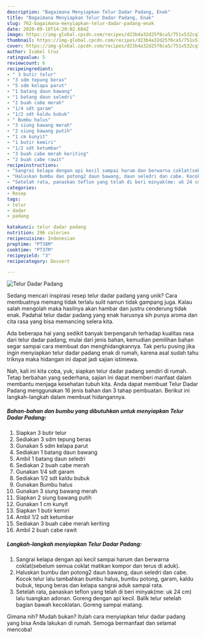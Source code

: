 ```yaml
---
description: "Bagaimana Menyiapkan Telur Dadar Padang, Enak"
title: "Bagaimana Menyiapkan Telur Dadar Padang, Enak"
slug: 762-bagaimana-menyiapkan-telur-dadar-padang-enak
date: 2020-09-16T14:29:02.684Z
image: https://img-global.cpcdn.com/recipes/d23b4a32d25f6ca5/751x532cq70/telur-dadar-padang-foto-resep-utama.jpg
thumbnail: https://img-global.cpcdn.com/recipes/d23b4a32d25f6ca5/751x532cq70/telur-dadar-padang-foto-resep-utama.jpg
cover: https://img-global.cpcdn.com/recipes/d23b4a32d25f6ca5/751x532cq70/telur-dadar-padang-foto-resep-utama.jpg
author: Isabel Cruz
ratingvalue: 5
reviewcount: 6
recipeingredient:
- " 3 butir telur"
- "3 sdm tepung beras"
- "5 sdm kelapa parut"
- "1 batang daun bawang"
- "1 batang daun seledri"
- "2 buah cabe merah"
- "1/4 sdt garam"
- "1/2 sdt kaldu bubuk"
- " Bumbu halus"
- "3 siung bawang merah"
- "2 siung bawang putih"
- "1 cm kunyit"
- "1 butir kemiri"
- "1/2 sdt ketumbar"
- "3 buah cabe merah keriting"
- "2 buah cabe rawit"
recipeinstructions:
- "Sangrai kelapa dengan api kecil sampai harum dan berwarna coklat(sebelum semua coklat matikan kompor dan terus di aduk)."
- "Haluskan bumbu dan potong2 daun bawang, daun seledri dan cabe. Kocok telur lalu tambahkan bumbu halus, bumbu potong, garam, kaldu bubuk, tepung beras dan kelapa sangrai aduk sampai rata."
- "Setelah rata, panaskan teflon yang telah di beri minyak(me: uk 24 cm) lalu tuangkan adonan. Goreng dengan api kecil. Balik telur setelah bagian bawah kecoklatan. Goreng sampai matang."
categories:
- Resep
tags:
- telur
- dadar
- padang

katakunci: telur dadar padang 
nutrition: 296 calories
recipecuisine: Indonesian
preptime: "PT38M"
cooktime: "PT37M"
recipeyield: "3"
recipecategory: Dessert

---
```



![Telur Dadar Padang](https://img-global.cpcdn.com/recipes/d23b4a32d25f6ca5/751x532cq70/telur-dadar-padang-foto-resep-utama.jpg)

Sedang mencari inspirasi resep telur dadar padang yang unik? Cara membuatnya memang tidak terlalu sulit namun tidak gampang juga. Kalau salah mengolah maka hasilnya akan hambar dan justru cenderung tidak enak. Padahal telur dadar padang yang enak harusnya sih punya aroma dan cita rasa yang bisa memancing selera kita.



Ada beberapa hal yang sedikit banyak berpengaruh terhadap kualitas rasa dari telur dadar padang, mulai dari jenis bahan, kemudian pemilihan bahan segar sampai cara membuat dan menghidangkannya. Tak perlu pusing jika ingin menyiapkan telur dadar padang enak di rumah, karena asal sudah tahu triknya maka hidangan ini dapat jadi sajian istimewa.


Nah, kali ini kita coba, yuk, siapkan telur dadar padang sendiri di rumah. Tetap berbahan yang sederhana, sajian ini dapat memberi manfaat dalam membantu menjaga kesehatan tubuh kita. Anda dapat membuat Telur Dadar Padang menggunakan 16 jenis bahan dan 3 tahap pembuatan. Berikut ini langkah-langkah dalam membuat hidangannya.

<!--inarticleads1-->

##### Bahan-bahan dan bumbu yang dibutuhkan untuk menyiapkan Telur Dadar Padang:

1. Siapkan  3 butir telur
1. Sediakan 3 sdm tepung beras
1. Gunakan 5 sdm kelapa parut
1. Sediakan 1 batang daun bawang
1. Ambil 1 batang daun seledri
1. Sediakan 2 buah cabe merah
1. Gunakan 1/4 sdt garam
1. Sediakan 1/2 sdt kaldu bubuk
1. Gunakan  Bumbu halus
1. Gunakan 3 siung bawang merah
1. Siapkan 2 siung bawang putih
1. Gunakan 1 cm kunyit
1. Siapkan 1 butir kemiri
1. Ambil 1/2 sdt ketumbar
1. Sediakan 3 buah cabe merah keriting
1. Ambil 2 buah cabe rawit




<!--inarticleads2-->

##### Langkah-langkah menyiapkan Telur Dadar Padang:

1. Sangrai kelapa dengan api kecil sampai harum dan berwarna coklat(sebelum semua coklat matikan kompor dan terus di aduk).
1. Haluskan bumbu dan potong2 daun bawang, daun seledri dan cabe. Kocok telur lalu tambahkan bumbu halus, bumbu potong, garam, kaldu bubuk, tepung beras dan kelapa sangrai aduk sampai rata.
1. Setelah rata, panaskan teflon yang telah di beri minyak(me: uk 24 cm) lalu tuangkan adonan. Goreng dengan api kecil. Balik telur setelah bagian bawah kecoklatan. Goreng sampai matang.




Gimana nih? Mudah bukan? Itulah cara menyiapkan telur dadar padang yang bisa Anda lakukan di rumah. Semoga bermanfaat dan selamat mencoba!
